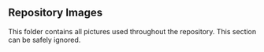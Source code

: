 
## Repository Images

This folder contains all pictures used throughout the repository. This section can be safely ignored.
